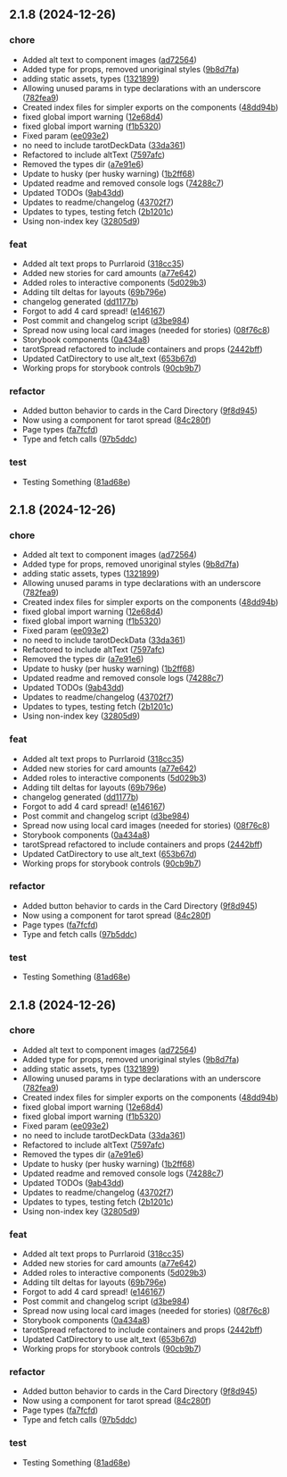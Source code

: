 ## 2.1.8 (2024-12-26)

### chore

- Added alt text to component images
  ([ad72564](https://github.com/madeleine-patience/Considerate-Cat-Version-2-With-Next/commit/ad72564bb8706eee8f9cdc62a67866c17cec62ce))
- Added type for props, removed unoriginal styles
  ([9b8d7fa](https://github.com/madeleine-patience/Considerate-Cat-Version-2-With-Next/commit/9b8d7fa0ee26a8f3b338c006eebf52ab5aff1bb5))
- adding static assets, types
  ([1321899](https://github.com/madeleine-patience/Considerate-Cat-Version-2-With-Next/commit/132189953773038d2055ff6de40780d8fdeee2d4))
- Allowing unused params in type declarations with an underscore
  ([782fea9](https://github.com/madeleine-patience/Considerate-Cat-Version-2-With-Next/commit/782fea929c2feed82af57fab83a2b221bf11c254))
- Created index files for simpler exports on the components
  ([48dd94b](https://github.com/madeleine-patience/Considerate-Cat-Version-2-With-Next/commit/48dd94b9429b73655373b99f08b06f301cccc29e))
- fixed global import warning
  ([12e68d4](https://github.com/madeleine-patience/Considerate-Cat-Version-2-With-Next/commit/12e68d473fd015feb38932755e76ee702b8576a4))
- fixed global import warning
  ([f1b5320](https://github.com/madeleine-patience/Considerate-Cat-Version-2-With-Next/commit/f1b532000638fb84f9cc338418b9659fc14065fb))
- Fixed param
  ([ee093e2](https://github.com/madeleine-patience/Considerate-Cat-Version-2-With-Next/commit/ee093e2e3132439e99560948abeba19bf8f649dc))
- no need to include tarotDeckData
  ([33da361](https://github.com/madeleine-patience/Considerate-Cat-Version-2-With-Next/commit/33da361f04b332d9b1e94343cae8e2a374513246))
- Refactored to include altText
  ([7597afc](https://github.com/madeleine-patience/Considerate-Cat-Version-2-With-Next/commit/7597afc3d217f03ccb67f288f6b8341f644412fc))
- Removed the types dir
  ([a7e91e6](https://github.com/madeleine-patience/Considerate-Cat-Version-2-With-Next/commit/a7e91e6316ebf6399fce9fb4f0ed737af4f9b204))
- Update to husky (per husky warning)
  ([1b2ff68](https://github.com/madeleine-patience/Considerate-Cat-Version-2-With-Next/commit/1b2ff68f114aa5b344912a23b578dd247429b3fb))
- Updated readme and removed console logs
  ([74288c7](https://github.com/madeleine-patience/Considerate-Cat-Version-2-With-Next/commit/74288c7b2b43a31e826185f25baed56147faf3c2))
- Updated TODOs
  ([9ab43dd](https://github.com/madeleine-patience/Considerate-Cat-Version-2-With-Next/commit/9ab43dd770e9de4351350847dd0a93ee760d50cc))
- Updates to readme/changelog
  ([43702f7](https://github.com/madeleine-patience/Considerate-Cat-Version-2-With-Next/commit/43702f72c1306be0c2e77cce8543934afb630314))
- Updates to types, testing fetch
  ([2b1201c](https://github.com/madeleine-patience/Considerate-Cat-Version-2-With-Next/commit/2b1201cd8fd0fe155869f5b64320ee6a319c25da))
- Using non-index key
  ([32805d9](https://github.com/madeleine-patience/Considerate-Cat-Version-2-With-Next/commit/32805d9396b419e3cfbaae7a5d76da31c7b37c12))

### feat

- Added alt text props to Purrlaroid
  ([318cc35](https://github.com/madeleine-patience/Considerate-Cat-Version-2-With-Next/commit/318cc35812728cddad93d807fd2e36113831552f))
- Added new stories for card amounts
  ([a77e642](https://github.com/madeleine-patience/Considerate-Cat-Version-2-With-Next/commit/a77e64260aecf58fda74caa0a1cf3622849811a0))
- Added roles to interactive components
  ([5d029b3](https://github.com/madeleine-patience/Considerate-Cat-Version-2-With-Next/commit/5d029b3ed84c2000d6ed02c66631568270fa7081))
- Adding tilt deltas for layouts
  ([69b796e](https://github.com/madeleine-patience/Considerate-Cat-Version-2-With-Next/commit/69b796eac3950d23c318bd4c4f55c3a2f9c42072))
- changelog generated
  ([dd1177b](https://github.com/madeleine-patience/Considerate-Cat-Version-2-With-Next/commit/dd1177ba5c98106dc846cf7bc067b386d7c9bbf9))
- Forgot to add 4 card spread!
  ([e146167](https://github.com/madeleine-patience/Considerate-Cat-Version-2-With-Next/commit/e14616737981c9ba745432c6ec903956982921a8))
- Post commit and changelog script
  ([d3be984](https://github.com/madeleine-patience/Considerate-Cat-Version-2-With-Next/commit/d3be984f9eeb25a82775dca9a8591d09d4fd2d20))
- Spread now using local card images (needed for stories)
  ([08f76c8](https://github.com/madeleine-patience/Considerate-Cat-Version-2-With-Next/commit/08f76c89cc2ed854068be9ebc06b800bd7ff4a5a))
- Storybook components
  ([0a434a8](https://github.com/madeleine-patience/Considerate-Cat-Version-2-With-Next/commit/0a434a89dc5b21d34932c6f47c54a15ad5480b3c))
- tarotSpread refactored to include containers and props
  ([2442bff](https://github.com/madeleine-patience/Considerate-Cat-Version-2-With-Next/commit/2442bffe4620cc3adaf559846da560cad5d3a85b))
- Updated CatDirectory to use alt_text
  ([653b67d](https://github.com/madeleine-patience/Considerate-Cat-Version-2-With-Next/commit/653b67dfbc8981ac34d910692a1a88edb92fba53))
- Working props for storybook controls
  ([90cb9b7](https://github.com/madeleine-patience/Considerate-Cat-Version-2-With-Next/commit/90cb9b7df9a36ed57273254c14f298ec6dfad731))

### refactor

- Added button behavior to cards in the Card Directory
  ([9f8d945](https://github.com/madeleine-patience/Considerate-Cat-Version-2-With-Next/commit/9f8d94552ff4c8118ffbe9d221533cb520cdb0ed))
- Now using a component for tarot spread
  ([84c280f](https://github.com/madeleine-patience/Considerate-Cat-Version-2-With-Next/commit/84c280f1572bd11cc9b26e22f702bb305595cb43))
- Page types
  ([fa7fcfd](https://github.com/madeleine-patience/Considerate-Cat-Version-2-With-Next/commit/fa7fcfd8073c422b8b42c291c144368ff83943f0))
- Type and fetch calls
  ([97b5ddc](https://github.com/madeleine-patience/Considerate-Cat-Version-2-With-Next/commit/97b5ddc9180d7dc0f2ef190092b6f1fcc5811dfc))

### test

- Testing Something
  ([81ad68e](https://github.com/madeleine-patience/Considerate-Cat-Version-2-With-Next/commit/81ad68eb3e8f523c320ee79236a04f8bcdb6fe73))

## 2.1.8 (2024-12-26)

### chore

- Added alt text to component images
  ([ad72564](https://github.com/madeleine-patience/Considerate-Cat-Version-2-With-Next/commit/ad72564bb8706eee8f9cdc62a67866c17cec62ce))
- Added type for props, removed unoriginal styles
  ([9b8d7fa](https://github.com/madeleine-patience/Considerate-Cat-Version-2-With-Next/commit/9b8d7fa0ee26a8f3b338c006eebf52ab5aff1bb5))
- adding static assets, types
  ([1321899](https://github.com/madeleine-patience/Considerate-Cat-Version-2-With-Next/commit/132189953773038d2055ff6de40780d8fdeee2d4))
- Allowing unused params in type declarations with an underscore
  ([782fea9](https://github.com/madeleine-patience/Considerate-Cat-Version-2-With-Next/commit/782fea929c2feed82af57fab83a2b221bf11c254))
- Created index files for simpler exports on the components
  ([48dd94b](https://github.com/madeleine-patience/Considerate-Cat-Version-2-With-Next/commit/48dd94b9429b73655373b99f08b06f301cccc29e))
- fixed global import warning
  ([12e68d4](https://github.com/madeleine-patience/Considerate-Cat-Version-2-With-Next/commit/12e68d473fd015feb38932755e76ee702b8576a4))
- fixed global import warning
  ([f1b5320](https://github.com/madeleine-patience/Considerate-Cat-Version-2-With-Next/commit/f1b532000638fb84f9cc338418b9659fc14065fb))
- Fixed param
  ([ee093e2](https://github.com/madeleine-patience/Considerate-Cat-Version-2-With-Next/commit/ee093e2e3132439e99560948abeba19bf8f649dc))
- no need to include tarotDeckData
  ([33da361](https://github.com/madeleine-patience/Considerate-Cat-Version-2-With-Next/commit/33da361f04b332d9b1e94343cae8e2a374513246))
- Refactored to include altText
  ([7597afc](https://github.com/madeleine-patience/Considerate-Cat-Version-2-With-Next/commit/7597afc3d217f03ccb67f288f6b8341f644412fc))
- Removed the types dir
  ([a7e91e6](https://github.com/madeleine-patience/Considerate-Cat-Version-2-With-Next/commit/a7e91e6316ebf6399fce9fb4f0ed737af4f9b204))
- Update to husky (per husky warning)
  ([1b2ff68](https://github.com/madeleine-patience/Considerate-Cat-Version-2-With-Next/commit/1b2ff68f114aa5b344912a23b578dd247429b3fb))
- Updated readme and removed console logs
  ([74288c7](https://github.com/madeleine-patience/Considerate-Cat-Version-2-With-Next/commit/74288c7b2b43a31e826185f25baed56147faf3c2))
- Updated TODOs
  ([9ab43dd](https://github.com/madeleine-patience/Considerate-Cat-Version-2-With-Next/commit/9ab43dd770e9de4351350847dd0a93ee760d50cc))
- Updates to readme/changelog
  ([43702f7](https://github.com/madeleine-patience/Considerate-Cat-Version-2-With-Next/commit/43702f72c1306be0c2e77cce8543934afb630314))
- Updates to types, testing fetch
  ([2b1201c](https://github.com/madeleine-patience/Considerate-Cat-Version-2-With-Next/commit/2b1201cd8fd0fe155869f5b64320ee6a319c25da))
- Using non-index key
  ([32805d9](https://github.com/madeleine-patience/Considerate-Cat-Version-2-With-Next/commit/32805d9396b419e3cfbaae7a5d76da31c7b37c12))

### feat

- Added alt text props to Purrlaroid
  ([318cc35](https://github.com/madeleine-patience/Considerate-Cat-Version-2-With-Next/commit/318cc35812728cddad93d807fd2e36113831552f))
- Added new stories for card amounts
  ([a77e642](https://github.com/madeleine-patience/Considerate-Cat-Version-2-With-Next/commit/a77e64260aecf58fda74caa0a1cf3622849811a0))
- Added roles to interactive components
  ([5d029b3](https://github.com/madeleine-patience/Considerate-Cat-Version-2-With-Next/commit/5d029b3ed84c2000d6ed02c66631568270fa7081))
- Adding tilt deltas for layouts
  ([69b796e](https://github.com/madeleine-patience/Considerate-Cat-Version-2-With-Next/commit/69b796eac3950d23c318bd4c4f55c3a2f9c42072))
- changelog generated
  ([dd1177b](https://github.com/madeleine-patience/Considerate-Cat-Version-2-With-Next/commit/dd1177ba5c98106dc846cf7bc067b386d7c9bbf9))
- Forgot to add 4 card spread!
  ([e146167](https://github.com/madeleine-patience/Considerate-Cat-Version-2-With-Next/commit/e14616737981c9ba745432c6ec903956982921a8))
- Post commit and changelog script
  ([d3be984](https://github.com/madeleine-patience/Considerate-Cat-Version-2-With-Next/commit/d3be984f9eeb25a82775dca9a8591d09d4fd2d20))
- Spread now using local card images (needed for stories)
  ([08f76c8](https://github.com/madeleine-patience/Considerate-Cat-Version-2-With-Next/commit/08f76c89cc2ed854068be9ebc06b800bd7ff4a5a))
- Storybook components
  ([0a434a8](https://github.com/madeleine-patience/Considerate-Cat-Version-2-With-Next/commit/0a434a89dc5b21d34932c6f47c54a15ad5480b3c))
- tarotSpread refactored to include containers and props
  ([2442bff](https://github.com/madeleine-patience/Considerate-Cat-Version-2-With-Next/commit/2442bffe4620cc3adaf559846da560cad5d3a85b))
- Updated CatDirectory to use alt_text
  ([653b67d](https://github.com/madeleine-patience/Considerate-Cat-Version-2-With-Next/commit/653b67dfbc8981ac34d910692a1a88edb92fba53))
- Working props for storybook controls
  ([90cb9b7](https://github.com/madeleine-patience/Considerate-Cat-Version-2-With-Next/commit/90cb9b7df9a36ed57273254c14f298ec6dfad731))

### refactor

- Added button behavior to cards in the Card Directory
  ([9f8d945](https://github.com/madeleine-patience/Considerate-Cat-Version-2-With-Next/commit/9f8d94552ff4c8118ffbe9d221533cb520cdb0ed))
- Now using a component for tarot spread
  ([84c280f](https://github.com/madeleine-patience/Considerate-Cat-Version-2-With-Next/commit/84c280f1572bd11cc9b26e22f702bb305595cb43))
- Page types
  ([fa7fcfd](https://github.com/madeleine-patience/Considerate-Cat-Version-2-With-Next/commit/fa7fcfd8073c422b8b42c291c144368ff83943f0))
- Type and fetch calls
  ([97b5ddc](https://github.com/madeleine-patience/Considerate-Cat-Version-2-With-Next/commit/97b5ddc9180d7dc0f2ef190092b6f1fcc5811dfc))

### test

- Testing Something
  ([81ad68e](https://github.com/madeleine-patience/Considerate-Cat-Version-2-With-Next/commit/81ad68eb3e8f523c320ee79236a04f8bcdb6fe73))

## 2.1.8 (2024-12-26)

### chore

- Added alt text to component images
  ([ad72564](https://github.com/madeleine-patience/Considerate-Cat-Version-2-With-Next/commit/ad72564bb8706eee8f9cdc62a67866c17cec62ce))
- Added type for props, removed unoriginal styles
  ([9b8d7fa](https://github.com/madeleine-patience/Considerate-Cat-Version-2-With-Next/commit/9b8d7fa0ee26a8f3b338c006eebf52ab5aff1bb5))
- adding static assets, types
  ([1321899](https://github.com/madeleine-patience/Considerate-Cat-Version-2-With-Next/commit/132189953773038d2055ff6de40780d8fdeee2d4))
- Allowing unused params in type declarations with an underscore
  ([782fea9](https://github.com/madeleine-patience/Considerate-Cat-Version-2-With-Next/commit/782fea929c2feed82af57fab83a2b221bf11c254))
- Created index files for simpler exports on the components
  ([48dd94b](https://github.com/madeleine-patience/Considerate-Cat-Version-2-With-Next/commit/48dd94b9429b73655373b99f08b06f301cccc29e))
- fixed global import warning
  ([12e68d4](https://github.com/madeleine-patience/Considerate-Cat-Version-2-With-Next/commit/12e68d473fd015feb38932755e76ee702b8576a4))
- fixed global import warning
  ([f1b5320](https://github.com/madeleine-patience/Considerate-Cat-Version-2-With-Next/commit/f1b532000638fb84f9cc338418b9659fc14065fb))
- Fixed param
  ([ee093e2](https://github.com/madeleine-patience/Considerate-Cat-Version-2-With-Next/commit/ee093e2e3132439e99560948abeba19bf8f649dc))
- no need to include tarotDeckData
  ([33da361](https://github.com/madeleine-patience/Considerate-Cat-Version-2-With-Next/commit/33da361f04b332d9b1e94343cae8e2a374513246))
- Refactored to include altText
  ([7597afc](https://github.com/madeleine-patience/Considerate-Cat-Version-2-With-Next/commit/7597afc3d217f03ccb67f288f6b8341f644412fc))
- Removed the types dir
  ([a7e91e6](https://github.com/madeleine-patience/Considerate-Cat-Version-2-With-Next/commit/a7e91e6316ebf6399fce9fb4f0ed737af4f9b204))
- Update to husky (per husky warning)
  ([1b2ff68](https://github.com/madeleine-patience/Considerate-Cat-Version-2-With-Next/commit/1b2ff68f114aa5b344912a23b578dd247429b3fb))
- Updated readme and removed console logs
  ([74288c7](https://github.com/madeleine-patience/Considerate-Cat-Version-2-With-Next/commit/74288c7b2b43a31e826185f25baed56147faf3c2))
- Updated TODOs
  ([9ab43dd](https://github.com/madeleine-patience/Considerate-Cat-Version-2-With-Next/commit/9ab43dd770e9de4351350847dd0a93ee760d50cc))
- Updates to readme/changelog
  ([43702f7](https://github.com/madeleine-patience/Considerate-Cat-Version-2-With-Next/commit/43702f72c1306be0c2e77cce8543934afb630314))
- Updates to types, testing fetch
  ([2b1201c](https://github.com/madeleine-patience/Considerate-Cat-Version-2-With-Next/commit/2b1201cd8fd0fe155869f5b64320ee6a319c25da))
- Using non-index key
  ([32805d9](https://github.com/madeleine-patience/Considerate-Cat-Version-2-With-Next/commit/32805d9396b419e3cfbaae7a5d76da31c7b37c12))

### feat

- Added alt text props to Purrlaroid
  ([318cc35](https://github.com/madeleine-patience/Considerate-Cat-Version-2-With-Next/commit/318cc35812728cddad93d807fd2e36113831552f))
- Added new stories for card amounts
  ([a77e642](https://github.com/madeleine-patience/Considerate-Cat-Version-2-With-Next/commit/a77e64260aecf58fda74caa0a1cf3622849811a0))
- Added roles to interactive components
  ([5d029b3](https://github.com/madeleine-patience/Considerate-Cat-Version-2-With-Next/commit/5d029b3ed84c2000d6ed02c66631568270fa7081))
- Adding tilt deltas for layouts
  ([69b796e](https://github.com/madeleine-patience/Considerate-Cat-Version-2-With-Next/commit/69b796eac3950d23c318bd4c4f55c3a2f9c42072))
- Forgot to add 4 card spread!
  ([e146167](https://github.com/madeleine-patience/Considerate-Cat-Version-2-With-Next/commit/e14616737981c9ba745432c6ec903956982921a8))
- Post commit and changelog script
  ([d3be984](https://github.com/madeleine-patience/Considerate-Cat-Version-2-With-Next/commit/d3be984f9eeb25a82775dca9a8591d09d4fd2d20))
- Spread now using local card images (needed for stories)
  ([08f76c8](https://github.com/madeleine-patience/Considerate-Cat-Version-2-With-Next/commit/08f76c89cc2ed854068be9ebc06b800bd7ff4a5a))
- Storybook components
  ([0a434a8](https://github.com/madeleine-patience/Considerate-Cat-Version-2-With-Next/commit/0a434a89dc5b21d34932c6f47c54a15ad5480b3c))
- tarotSpread refactored to include containers and props
  ([2442bff](https://github.com/madeleine-patience/Considerate-Cat-Version-2-With-Next/commit/2442bffe4620cc3adaf559846da560cad5d3a85b))
- Updated CatDirectory to use alt_text
  ([653b67d](https://github.com/madeleine-patience/Considerate-Cat-Version-2-With-Next/commit/653b67dfbc8981ac34d910692a1a88edb92fba53))
- Working props for storybook controls
  ([90cb9b7](https://github.com/madeleine-patience/Considerate-Cat-Version-2-With-Next/commit/90cb9b7df9a36ed57273254c14f298ec6dfad731))

### refactor

- Added button behavior to cards in the Card Directory
  ([9f8d945](https://github.com/madeleine-patience/Considerate-Cat-Version-2-With-Next/commit/9f8d94552ff4c8118ffbe9d221533cb520cdb0ed))
- Now using a component for tarot spread
  ([84c280f](https://github.com/madeleine-patience/Considerate-Cat-Version-2-With-Next/commit/84c280f1572bd11cc9b26e22f702bb305595cb43))
- Page types
  ([fa7fcfd](https://github.com/madeleine-patience/Considerate-Cat-Version-2-With-Next/commit/fa7fcfd8073c422b8b42c291c144368ff83943f0))
- Type and fetch calls
  ([97b5ddc](https://github.com/madeleine-patience/Considerate-Cat-Version-2-With-Next/commit/97b5ddc9180d7dc0f2ef190092b6f1fcc5811dfc))

### test

- Testing Something
  ([81ad68e](https://github.com/madeleine-patience/Considerate-Cat-Version-2-With-Next/commit/81ad68eb3e8f523c320ee79236a04f8bcdb6fe73))
